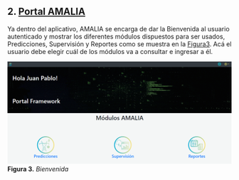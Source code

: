 ## 2. [Portal AMALIA](./docs/AMALIA/)

Ya dentro del aplicativo, AMALIA se encarga de dar la Bienvenida al usuario autenticado y mostrar los diferentes módulos dispuestos para ser usados, Predicciones, Supervisión y Reportes como se muestra en la [Figura3](../../pictures/Imagen3.png). Acá el usuario debe elegir cuál de los módulos va a consultar e ingresar a él.

![Figura 3](../../pictures/Imagen3.png "Bienvenida")
**Figura 3.** *Bienvenida*